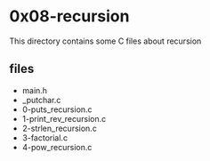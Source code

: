 # 0x08-recursion

This directory contains some C files about recursion

## files

* main.h
* \_putchar.c
* 0-puts_recursion.c
* 1-print_rev_recursion.c
* 2-strlen_recursion.c
* 3-factorial.c
* 4-pow_recursion.c
